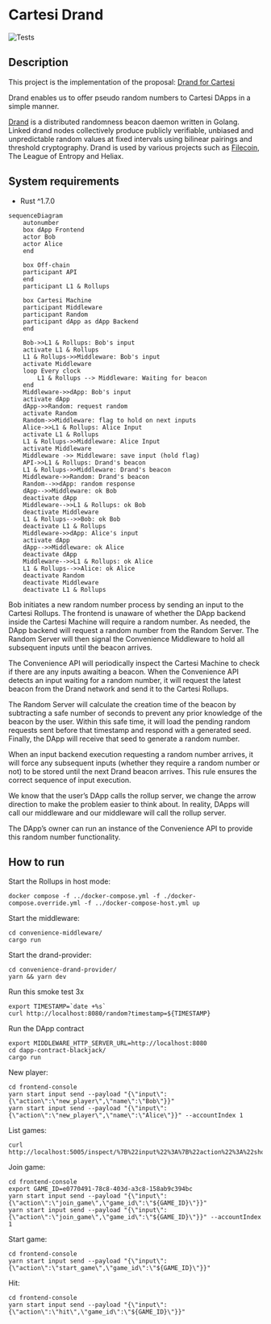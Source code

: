 # Cartesi Drand

![Tests](https://github.com/Calindra/cartesi-drand/actions/workflows/drand-provider.yml/badge.svg)

## Description

This project is the implementation of the proposal: [Drand for Cartesi](https://governance.cartesi.io/t/tooling-drand-for-cartesi/127/13)

Drand enables us to offer pseudo random numbers to Cartesi DApps in a simple manner.

[Drand](https://drand.love/) is a distributed randomness beacon daemon written in Golang. Linked drand nodes collectively produce publicly verifiable, unbiased and unpredictable random values at fixed intervals using bilinear pairings and threshold cryptography. Drand is used by various projects such as [Filecoin](https://filecoin.io/), The League of Entropy and Heliax.

## System requirements
- Rust ^1.7.0


```mermaid
sequenceDiagram
    autonumber
    box dApp Frontend
    actor Bob
    actor Alice
    end

    box Off-chain
    participant API
    end
    participant L1 & Rollups

    box Cartesi Machine
    participant Middleware
    participant Random
    participant dApp as dApp Backend
    end

    Bob->>L1 & Rollups: Bob's input
    activate L1 & Rollups
    L1 & Rollups->>Middleware: Bob's input
    activate Middleware
    loop Every clock
        L1 & Rollups --> Middleware: Waiting for beacon
    end
    Middleware->>dApp: Bob's input
    activate dApp
    dApp->>Random: request random
    activate Random
    Random->>Middleware: flag to hold on next inputs
    Alice->>L1 & Rollups: Alice Input
    activate L1 & Rollups
    L1 & Rollups->>Middleware: Alice Input
    activate Middleware
    Middleware ->> Middleware: save input (hold flag)
    API->>L1 & Rollups: Drand's beacon
    L1 & Rollups->>Middleware: Drand's beacon
    Middleware->>Random: Drand's beacon
    Random-->>dApp: random response
    dApp-->>Middleware: ok Bob
    deactivate dApp
    Middleware-->>L1 & Rollups: ok Bob
    deactivate Middleware
    L1 & Rollups-->>Bob: ok Bob
    deactivate L1 & Rollups
    Middleware->>dApp: Alice's input
    activate dApp
    dApp-->>Middleware: ok Alice
    deactivate dApp
    Middleware-->>L1 & Rollups: ok Alice
    L1 & Rollups-->>Alice: ok Alice
    deactivate Random
    deactivate Middleware
    deactivate L1 & Rollups
```

Bob initiates a new random number process by sending an input to the Cartesi Rollups. The frontend is unaware of whether the DApp backend inside the Cartesi Machine will require a random number. As needed, the DApp backend will request a random number from the Random Server. The Random Server will then signal the Convenience Middleware to hold all subsequent inputs until the beacon arrives.

The Convenience API will periodically inspect the Cartesi Machine to check if there are any inputs awaiting a beacon. When the Convenience API detects an input waiting for a random number, it will request the latest beacon from the Drand network and send it to the Cartesi Rollups.

The Random Server will calculate the creation time of the beacon by subtracting a safe number of seconds to prevent any prior knowledge of the beacon by the user. Within this safe time, it will load the pending random requests sent before that timestamp and respond with a generated seed. Finally, the DApp will receive that seed to generate a random number.

When an input backend execution requesting a random number arrives, it will force any subsequent inputs (whether they require a random number or not) to be stored until the next Drand beacon arrives. This rule ensures the correct sequence of input execution.

We know that the user’s DApp calls the rollup server, we change the arrow direction to make the problem easier to think about. In reality, DApps will call our middleware and our middleware will call the rollup server.

The DApp’s owner can run an instance of the Convenience API to provide this random number functionality.

## How to run

Start the Rollups in host mode:
```shell
docker compose -f ../docker-compose.yml -f ./docker-compose.override.yml -f ../docker-compose-host.yml up
```

Start the middleware:
```shell
cd convenience-middleware/
cargo run
```

Start the drand-provider:
```shell
cd convenience-drand-provider/
yarn && yarn dev
```

Run this smoke test 3x
```shell
export TIMESTAMP=`date +%s`
curl http://localhost:8080/random?timestamp=${TIMESTAMP}
```

Run the DApp contract
```shell
export MIDDLEWARE_HTTP_SERVER_URL=http://localhost:8080
cd dapp-contract-blackjack/
cargo run
```

New player:
```shell
cd frontend-console
yarn start input send --payload "{\"input\":{\"action\":\"new_player\",\"name\":\"Bob\"}}"
yarn start input send --payload "{\"input\":{\"action\":\"new_player\",\"name\":\"Alice\"}}" --accountIndex 1
```

List games:
```shell
curl http://localhost:5005/inspect/%7B%22input%22%3A%7B%22action%22%3A%22show_games%22%7D%7D
```

Join game:
```shell
cd frontend-console
export GAME_ID=e0770491-78c8-403d-a3c8-158ab9c394bc
yarn start input send --payload "{\"input\":{\"action\":\"join_game\",\"game_id\":\"${GAME_ID}\"}}"
yarn start input send --payload "{\"input\":{\"action\":\"join_game\",\"game_id\":\"${GAME_ID}\"}}" --accountIndex 1
```

Start game:
```shell
cd frontend-console
yarn start input send --payload "{\"input\":{\"action\":\"start_game\",\"game_id\":\"${GAME_ID}\"}}"
```

Hit:
```shell
cd frontend-console
yarn start input send --payload "{\"input\":{\"action\":\"hit\",\"game_id\":\"${GAME_ID}\"}}"
```
